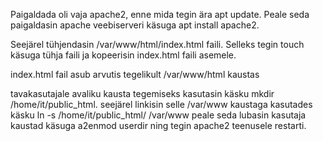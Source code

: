 Paigaldada oli vaja apache2, enne mida tegin ära apt update. Peale seda paigaldasin apache veebiserveri käsuga apt install apache2. 

Seejärel tühjendasin /var/www/html/index.html faili. Selleks tegin touch käsuga tühja faili ja kopeerisin index.html faili asemele.

index.html fail asub arvutis tegelikult /var/www/html kaustas


tavakasutajale avaliku kausta tegemiseks kasutasin käsku mkdir /home/it/public_html.
seejärel linkisin selle /var/www kaustaga kasutades käsku ln -s /home/it/public_html/ /var/www
peale seda lubasin kasutaja kaustad käsuga a2enmod userdir ning tegin apache2 teenusele restarti. 
